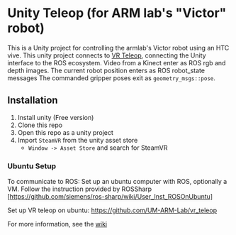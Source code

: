 # Unity Teleop (for ARM lab's "Victor" robot)

This is a Unity project for controlling the armlab's Victor robot using an HTC vive.
This unity project connects to [VR Teleop](https://github.com/UM-ARM-Lab/vr_teleop), connecting the Unity interface to the ROS ecosystem. 
Video from a Kinect enter as ROS rgb and depth images.
The current robot position enters as ROS robot_state messages
The commanded gripper poses exit as `geometry_msgs::pose`.

## Installation

1. Install unity (Free version)
2. Clone this repo
3. Open this repo as a unity project
4. Import `SteamVR` from the unity asset store
   - `Window -> Asset Store` and search for SteamVR

### Ubuntu Setup
To communicate to ROS:
Set up an ubuntu computer with ROS, optionally a VM.
Follow the instruction provided by ROSSharp [https://github.com/siemens/ros-sharp/wiki/User_Inst_ROSOnUbuntu]

Set up VR teleop on ubuntu: https://github.com/UM-ARM-Lab/vr_teleop

For more information, see the [wiki](https://github.com/UM-ARM-Lab/unity_victor_teleop/wiki)
